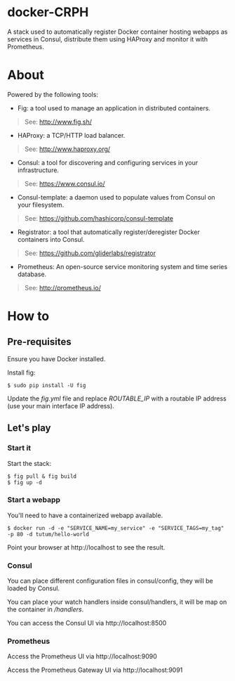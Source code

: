 # docker-CRPH

A stack used to automatically register Docker container hosting webapps as services in Consul, distribute them using HAProxy and monitor it with Prometheus.

# About

Powered by the following tools:

* Fig: a tool used to manage an application in distributed containers.
> See: http://www.fig.sh/

* HAProxy: a TCP/HTTP load balancer.
> See: http://www.haproxy.org/

* Consul: a tool for discovering and configuring services in your infrastructure.
> See: https://www.consul.io/

* Consul-template: a daemon used to populate values from Consul on your filesystem.
> See: https://github.com/hashicorp/consul-template

* Registrator: a tool that automatically register/deregister Docker containers into Consul.
> See: https://github.com/gliderlabs/registrator

* Prometheus: An open-source service monitoring system and time series database.
> See: http://prometheus.io/

# How to

## Pre-requisites

Ensure you have Docker installed.

Install fig:

````
$ sudo pip install -U fig
````

Update the *fig.yml* file and replace *ROUTABLE_IP* with a routable IP address (use your main interface IP address).

## Let's play

### Start it

Start the stack:

````
$ fig pull & fig build
$ fig up -d
````

### Start a webapp

You'll need to have a containerized webapp available.

````
$ docker run -d -e "SERVICE_NAME=my_service" -e "SERVICE_TAGS=my_tag" -p 80 -d tutum/hello-world
````

Point your browser at http://localhost to see the result.

### Consul

You can place different configuration files in consul/config, they will be loaded by Consul.

You can place your watch handlers inside consul/handlers, it will be map on the container in */handlers*.

You can access the Consul UI via http://localhost:8500

### Prometheus

Access the Prometheus UI via http://localhost:9090

Access the Prometheus Gateway UI via http://localhost:9091
